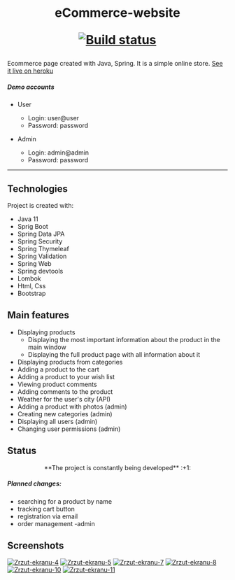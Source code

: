 # <p align="center">eCommerce-website </p> <p align="center">[![Build status](https://github.com/hrynowieckip/ecommerce-website/workflows/Build/badge.svg)](https://github.com/hrynowieckip/ecommerce-website/actions)</p>



Ecommerce page created with Java, Spring. It is a simple online store. [See it live on heroku](https://ecommerce-website-hrynowieckip.herokuapp.com)

##### Demo accounts
* User
  * Login: user@user
  * Password: password

* Admin
  * Login: admin@admin
  * Password: password


---

## Technologies
Project is created with:

* Java 11
* Sprig Boot
* Spring Data JPA 
* Spring Security
* Spring Thymeleaf
* Spring Validation
* Spring Web
* Spring devtools
* Lombok
* Html, Css
* Bootstrap

## Main features

* Displaying products
	* Displaying the most important information about the product in the main window
	* Displaying the full product page with all information about it
* Displaying products from categories
* Adding a product to the cart
* Adding a product to your wish list
* Viewing product comments
* Adding comments to the product
* Weather for the user's city (API)
* Adding a product with photos (admin)
* Creating new categories (admin)
* Displaying all users (admin)
* Changing user permissions (admin)


## Status
<p align="center"> **The project is constantly being developed** :+1:</p>


##### Planned changes:
* searching for a product by name
* tracking cart button
* registration via email
* order management -admin

## Screenshots

<a href="https://ibb.co/N2KkrZT"><img src="https://i.ibb.co/hFVncDY/Zrzut-ekranu-4.png" alt="Zrzut-ekranu-4" border="0"></a>
<a href="https://ibb.co/tDJVpWb"><img src="https://i.ibb.co/jDrnk1L/Zrzut-ekranu-5.png" alt="Zrzut-ekranu-5" border="0"></a>
<a href="https://imgbb.com/"><img src="https://i.ibb.co/sv0zy7y/Zrzut-ekranu-7.png" alt="Zrzut-ekranu-7" border="0"></a>
<a href="https://imgbb.com/"><img src="https://i.ibb.co/BjPQV11/Zrzut-ekranu-8.png" alt="Zrzut-ekranu-8" border="0"></a>
<a href="https://ibb.co/YB4HkWs"><img src="https://i.ibb.co/1GYFqnW/Zrzut-ekranu-10.png" alt="Zrzut-ekranu-10" border="0"></a>
<a href="https://imgbb.com/"><img src="https://i.ibb.co/k85W1hh/Zrzut-ekranu-11.png" alt="Zrzut-ekranu-11" border="0"></a>
